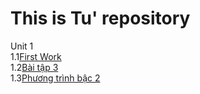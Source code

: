 # This is Tu' repository 
Unit 1</br>
    1.1<a href="https://github.com/FASTTRACKSE/FTJD1801_JavaCore/commit/11e9ee0a969add5a26bd194dad0e46cbacd49b94">First Work</a></br>
    1.2<a href="https://github.com/FASTTRACKSE/FTJD1801_JavaCore/commit/02ba354ddf064ede4e0659bd5eaf74af0347b6c3">Bài tập 3</a></br>
    1.3<a href="https://github.com/FASTTRACKSE/FTJD1801_JavaCore/commit/d8e2fd4143b3888343946daa2cbb4aa0a84c3ea7">Phương trình bậc 2</a></br>
